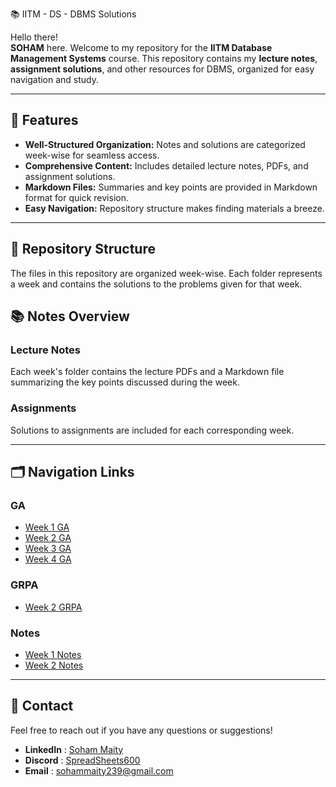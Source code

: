 📚 IITM - DS - DBMS Solutions

Hello there!  
**SOHAM** here. Welcome to my repository for the **IITM Database Management Systems** course. This repository contains my **lecture notes**, **assignment solutions**, and other resources for DBMS, organized for easy navigation and study.

---

## 📝 Features

- **Well-Structured Organization:** Notes and solutions are categorized week-wise for seamless access.
- **Comprehensive Content:** Includes detailed lecture notes, PDFs, and assignment solutions.
- **Markdown Files:** Summaries and key points are provided in Markdown format for quick revision.
- **Easy Navigation:** Repository structure makes finding materials a breeze.

---

## 📁 Repository Structure

The files in this repository are organized week-wise. Each folder represents a week and contains the solutions to the problems given for that week.


## 📚 Notes Overview

### Lecture Notes  
Each week's folder contains the lecture PDFs and a Markdown file summarizing the key points discussed during the week.  

### Assignments  
Solutions to assignments are included for each corresponding week.  

---

## 🗂️ Navigation Links

### GA
- [Week 1 GA](./Graded%20Assesment/W1-GA.md)
- [Week 2 GA](./Graded%20Assesment/W2-GA.md)
- [Week 3 GA](./Graded%20Assesment/W3-GA.pdf)
- [Week 4 GA](./Graded%20Assesment/W4-GA.pdf)

### GRPA
- [Week 2 GRPA](./GRPA/Week%202)

### Notes
- [Week 1 Notes](./Lecture%20Notes/Week%201)
- [Week 2 Notes](./Lecture%20Notes/Week%201)

---

## 💬 Contact

Feel free to reach out if you have any questions or suggestions!

- **LinkedIn** : [Soham Maity](https://www.linkedin.com/in/soham-maity-114466218)
- **Discord** : [SpreadSheets600](https://discord.com/users/727012870683885578)
- **Email** : [sohammaity239@gmail.com](mailto:sohammaity239@gmail.com)
